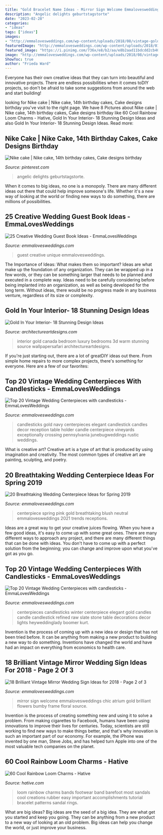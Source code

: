 ```yaml
---
title: "Gold Bracelet Name Ideas - Mirror Sign Welcome Emmalovesweddings Chic Atrium Gold Brilliant Flowers Bumby Frame Floral Source"
description: "Angelic delights geburtstagstorte"
date: "2023-02-28"
categories:
- "ideas"
tags: ["ideas"]
images:
- "http://emmalovesweddings.com/wp-content/uploads/2018/08/vintage-gold-candlesticks-with-navy-candles-wedding-centerpiece.jpg"
featuredImage: "http://emmalovesweddings.com/wp-content/uploads/2018/01/unique-wedding-guest-book-ideas.jpg"
featured_image: "https://i.pinimg.com/736x/e8/b2/aa/e8b2aad11bdcdd2cb40a991c6cf0d2a2.jpg"
image: "http://emmalovesweddings.com/wp-content/uploads/2018/08/vintage-wedding-centerpiece-ideas-with-gold-candlesticks.jpg"
ShowToc: true
author: "Frieda Ward"
---
```



Everyone has their own creative ideas that they can turn into beautiful and innovative projects. There are endless possibilities when it comes toDIY projects, so don't be afraid to take some suggestions from around the web and start building!

	

		
looking for Nike cake | Nike cake, 14th birthday cakes, Cake designs birthday you've visit to the right page. We have 8 Pictures about Nike cake | Nike cake, 14th birthday cakes, Cake designs birthday like 60 Cool Rainbow Loom Charms - Hative, Gold In Your Interior- 18 Stunning Design Ideas and also Gold In Your Interior- 18 Stunning Design Ideas. Read more:
		
    
## Nike Cake | Nike Cake, 14th Birthday Cakes, Cake Designs Birthday

<img loading=lazy src="https://i.pinimg.com/736x/e8/b2/aa/e8b2aad11bdcdd2cb40a991c6cf0d2a2.jpg" onerror="this.onerror=null;this.src='https://tse3.mm.bing.net/th?id=OIP.Nwj8TmvghDQwS5kJCP-n3QHaKp&amp;pid=15.1';" alt="Nike cake | Nike cake, 14th birthday cakes, Cake designs birthday">

_Source: pinterest.com_

>angelic delights geburtstagstorte. 

	

When it comes to big ideas, no one is a monopoly. There are many different ideas out there that could help improve someone's life. Whether it's a new way of looking at the world or finding new ways to do something, there are millions of possibilities. 

    
## 25 Creative Wedding Guest Book Ideas - EmmaLovesWeddings

<img loading=lazy src="http://emmalovesweddings.com/wp-content/uploads/2018/01/unique-wedding-guest-book-ideas.jpg" onerror="this.onerror=null;this.src='https://tse2.mm.bing.net/th?id=OIP.2svSl2t0RmmKfcYHy4gAFgHaUU&amp;pid=15.1';" alt="25 Creative Wedding Guest Book Ideas - EmmaLovesWeddings">

_Source: emmalovesweddings.com_

>guest creative unique emmalovesweddings. 

	

The Importance of Ideas: What makes them so important?
Ideas are what make up the foundation of any organization. They can be wrapped up in a few words, or they can be something larger that needs to be planned and executed in a complete way. Ideas need to be carefully considering before being implanted into an organization, as well as being developed for the long term. Without ideas, there would be no progress made in any business venture, regardless of its size or complexity.

    
## Gold In Your Interior- 18 Stunning Design Ideas

<img loading=lazy src="https://www.architectureartdesigns.com/wp-content/uploads/2015/05/1719.jpg" onerror="this.onerror=null;this.src='https://tse4.mm.bing.net/th?id=OIP.nSp-EFgd6oNQ_DXeSNXVXQHaFV&amp;pid=15.1';" alt="Gold In Your Interior- 18 Stunning Design Ideas">

_Source: architectureartdesigns.com_

>interior gold canada bedroom luxury bedrooms 3d warm stunning source wallpapersafari architectureartdesigns. 

	

If you're just starting out, there are a lot of greatDIY ideas out there. From simple home repairs to more complex projects, there's something for everyone. Here are a few of our favorites: 

    
## Top 20 Vintage Wedding Centerpieces With Candlesticks - EmmaLovesWeddings

<img loading=lazy src="http://emmalovesweddings.com/wp-content/uploads/2018/08/vintage-gold-candlesticks-with-navy-candles-wedding-centerpiece.jpg" onerror="this.onerror=null;this.src='https://tse1.mm.bing.net/th?id=OIP.qz4obQYCdM7do4mETD3OJwHaLG&amp;pid=15.1';" alt="Top 20 Vintage Wedding Centerpieces with candlesticks - EmmaLovesWeddings">

_Source: emmalovesweddings.com_

>candlesticks gold navy centerpieces elegant candlestick candles decor reception table holder candle centerpiece vineyards exceptionally crossing pennsylvania junebugweddings rustic weddings. 

	

What is creative art?
Creative art is a type of art that is produced by using imagination and creativity. The most common types of creative art are painting, sculpting, and poetry.

    
## 20 Breathtaking Wedding Centerpiece Ideas For Spring 2019

<img loading=lazy src="http://emmalovesweddings.com/wp-content/uploads/2018/10/vintage-blush-pink-and-gold-wedding-centerpiece-ideas-for-spring-2019.jpg" onerror="this.onerror=null;this.src='https://tse2.mm.bing.net/th?id=OIP.pzIbK2o5x54XaN_rau0CygHaLH&amp;pid=15.1';" alt="20 Breathtaking Wedding Centerpiece Ideas for Spring 2019">

_Source: emmalovesweddings.com_

>centerpiece spring pink gold breathtaking blush neutral emmalovesweddings 2021 trends receptions. 

	

Ideas are a great way to get your creative juices flowing. When you have a few good ideas, it's easy to come up with some great ones. There are many different ways to approach any project, and there are many different things that can be done with ideas. You don't have to come up with a perfect solution from the beginning; you can change and improve upon what you've got as you go.

    
## Top 20 Vintage Wedding Centerpieces With Candlesticks - EmmaLovesWeddings

<img loading=lazy src="http://emmalovesweddings.com/wp-content/uploads/2018/08/vintage-wedding-centerpiece-ideas-with-gold-candlesticks.jpg" onerror="this.onerror=null;this.src='https://tse3.mm.bing.net/th?id=OIP.BmxynvGeV6_JaeEjcbGw-gHaKD&amp;pid=15.1';" alt="Top 20 Vintage Wedding Centerpieces with candlesticks - EmmaLovesWeddings">

_Source: emmalovesweddings.com_

>centerpieces candlesticks winter centerpiece elegant gold candles candle candlestick refined raw slate stone table decorations decor lights heyweddinglady boomer kurt. 

	

Invention is the process of coming up with a new idea or design that has not been tried before. It can be anything from making a new product to building a new way to do something. Inventions have changed the world and have had an impact on everything from economics to health care.

    
## 18 Brilliant Vintage Mirror Wedding Sign Ideas For 2018 - Page 2 Of 3

<img loading=lazy src="http://emmalovesweddings.com/wp-content/uploads/2017/11/mirror-wedding-welcome-sign-ideas-with-floral.jpg" onerror="this.onerror=null;this.src='https://tse3.mm.bing.net/th?id=OIP.UVZfpGyG9dHXq6NVK46TnAHaLH&amp;pid=15.1';" alt="18 Brilliant Vintage Mirror Wedding Sign Ideas for 2018 - Page 2 of 3">

_Source: emmalovesweddings.com_

>mirror sign welcome emmalovesweddings chic atrium gold brilliant flowers bumby frame floral source. 

	

Invention is the process of creating something new and using it to solve a problem. From making cigarettes to Facebook, humans have been using innovations to improve their lives for centuries. Today, scientists are still working to find new ways to make things better, and that's why innovation is such an important part of our economy. For example, the iPhone was invented by one man, Steve Jobs, and has helped turn Apple into one of the most valuable tech companies on the planet.

    
## 60 Cool Rainbow Loom Charms - Hative

<img loading=lazy src="https://hative.com/wp-content/uploads/2014/10/rainbow-loom-charms/8-footwear.jpg" onerror="this.onerror=null;this.src='https://tse2.mm.bing.net/th?id=OIP.QMlAbtLnGrFOYb-L-Mgh_AHaFi&amp;pid=15.1';" alt="60 Cool Rainbow Loom Charms - Hative">

_Source: hative.com_

>loom rainbow charms bands footwear band barefoot most sandals cool creations rubber easy important accomplishments tutorial bracelet patterns sandal rings. 

	

What are big ideas?
Big ideas are the seed of a big idea. They are what get you started and keep you going. They can be anything from a new product to a new way of looking at an old problem. Big ideas can help you change the world, or just improve your business.

